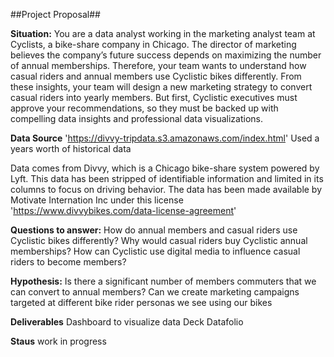 ##Project Proposal##

**Situation:**
You are a data analyst working in the marketing analyst team at Cyclists, a bike-share company in Chicago. The director of marketing believes the company’s future success depends on maximizing the number of annual memberships. Therefore, your team wants to understand how casual riders and annual members use Cyclistic bikes differently. From these insights, your team will design a new marketing strategy to convert casual riders into yearly members. But first, Cyclistic executives must approve your recommendations, so they must be backed up with compelling data insights and professional data visualizations.


**Data Source**
'https://divvy-tripdata.s3.amazonaws.com/index.html'
Used a years worth of historical data

Data comes from Divvy, which is a Chicago bike-share system powered by Lyft. This data has been stripped of identifiable information and limited in its columns to focus on driving behavior. The data has been made available by Motivate Internation Inc under this license 'https://www.divvybikes.com/data-license-agreement'


**Questions to answer:**
How do annual members and casual riders use Cyclistic bikes differently?
Why would casual riders buy Cyclistic annual memberships?
How can Cyclistic use digital media to influence casual riders to become members?


**Hypothesis:**
Is there a significant number of members commuters that we can convert to annual members? 
Can we create marketing campaigns targeted at different bike rider personas we see using our bikes

**Deliverables**
Dashboard to visualize data
Deck
Datafolio

**Staus**
work in progress
